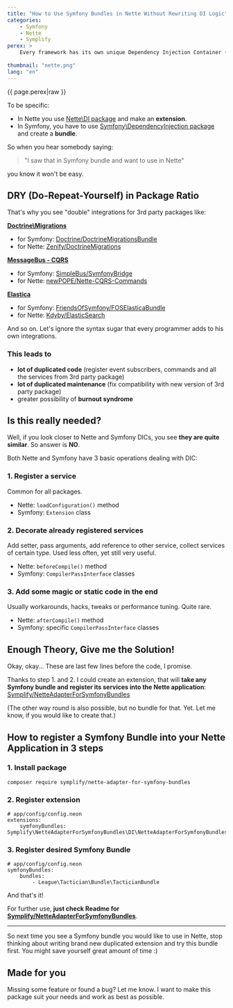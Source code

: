 ```yaml
---
title: "How to Use Symfony Bundles in Nette Without Rewriting DI Logic"
categories:
    - Symfony
    - Nette
    - Symplify
perex: >
    Every framework has its own unique Dependency Injection Container (DIC), where you register your services. <strong>Imagine a set of special glues that are required to add the same paper on different surfaces.</strong> Today I will show you how to use universal glue for Nette surface.
     
thumbnail: "nette.png"
lang: "en"
---
```


<p class="perex">{{ page.perex|raw }}</p>

To be specific: 

- In Nette you use [Nette\DI package](https://github.com/nette/di) and make an **extension**.
- In Symfony, you have to use [Symfony\DependencyInjection package](http://symfony.com/doc/current/components/dependency_injection.html) and create a **bundle**.

So when you hear somebody saying:

> "I saw that in Symfony bundle and want to use in Nette"
    
you know it won't be easy.


## DRY (Do-Repeat-Yourself) in Package Ratio

That's why you see "double" integrations for 3rd party packages like:

**[Doctrine\Migrations](https://github.com/doctrine/migrations)**

- for Symfony: [Doctrine/DoctrineMigrationsBundle](https://github.com/doctrine/DoctrineMigrationsBundle/)
- for Nette: [Zenify/DoctrineMigrations](https://github.com/Zenify/DoctrineMigrations)

**[MessageBus - CQRS](http://simplebus.github.io/)** 

- for Symfony: [SimpleBus/SymfonyBridge](https://github.com/SimpleBus/SymfonyBridge)
- for Nette: [newPOPE/Nette-CQRS-Commands](https://github.com/newPOPE/Nette-CQRS-Commands)
 
**[Elastica](https://github.com/ruflin/Elastica)**

- for Symfony: [FriendsOfSymfony/FOSElasticaBundle](https://github.com/FriendsOfSymfony/FOSElasticaBundle)
- for Nette: [Kdyby/ElasticSearch](https://github.com/Kdyby/ElasticSearch)
 
And so on. Let's ignore the syntax sugar that every programmer adds to his own integrations.   

### This leads to

- **lot of duplicated code** (register event subscribers, commands and all the services from 3rd party package)
- **lot of duplicated maintenance** (fix compatibility with new version of 3rd party package)
- greater possibility of **burnout syndrome**

## Is this really needed?

Well, if you look closer to Nette and Symfony DICs, you see **they are quite similar**. So answer is **NO**.

Both Nette and Symfony have 3 basic operations dealing with DIC:
 
### 1. Register a service

Common for all packages.

- Nette: `loadConfiguration()` method
- Symfony: `Extension` class


### 2. Decorate already registered services

Add setter, pass arguments, add reference to other service, collect services of certain type.
Used less often, yet still very useful.
  
- Nette: `beforeCompile()` method
- Symfony: `CompilerPassInterface` classes


### 3. Add some magic or static code in the end

Usually workarounds, hacks, tweaks or performance tuning. Quite rare.
 
- Nette: `afterCompile()` method
- Symfony: specific `CompilerPassInterface` classes


## Enough Theory, Give me the Solution!

Okay, okay... These are last few lines before the code, I promise.
 
Thanks to step 1. and 2. I could create an extension, that will **take any Symfony bundle and register its services into the Nette application**: [Symplify/NetteAdapterForSymfonyBundles](https://github.com/Symplify/NetteAdapterForSymfonyBundles)

(The other way round is also possible, but no bundle for that. Yet. Let me know, if you would like to create that.)

## How to register a Symfony Bundle into your Nette Application in 3 steps 

### 1. Install package

```language-yaml
composer require symplify/nette-adapter-for-symfony-bundles
```
  
### 2. Register extension

```language-yaml
# app/config/config.neon
extensions:
    symfonyBundles: Symplify\NetteAdapterForSymfonyBundles\DI\NetteAdapterForSymfonyBundlesExtension
```

### 3. Register desired Symfony Bundle

```language-yaml
# app/config/config.neon
symfonyBundles:
    bundles:
		- League\Tactician\Bundle\TacticianBundle
```

And that's it!

For further use, **just check Readme for [Symplify/NetteAdapterForSymfonyBundles](https://github.com/Symplify/NetteAdapterForSymfonyBundles)**.

---

So next time you see a Symfony bundle you would like to use in Nette, stop thinking about writing brand new duplicated extension and try this bundle first. You might save yourself great amount of time :) 


## Made for you

Missing some feature or found a bug? Let me know. I want to make this package suit your needs and work as best as possible.
